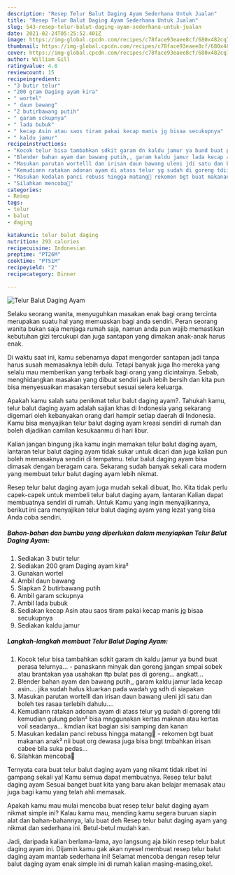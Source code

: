 ```yaml
---
description: "Resep Telur Balut Daging Ayam Sederhana Untuk Jualan"
title: "Resep Telur Balut Daging Ayam Sederhana Untuk Jualan"
slug: 543-resep-telur-balut-daging-ayam-sederhana-untuk-jualan
date: 2021-02-24T05:25:52.401Z
image: https://img-global.cpcdn.com/recipes/c78face93eaee8cf/680x482cq70/telur-balut-daging-ayam-foto-resep-utama.jpg
thumbnail: https://img-global.cpcdn.com/recipes/c78face93eaee8cf/680x482cq70/telur-balut-daging-ayam-foto-resep-utama.jpg
cover: https://img-global.cpcdn.com/recipes/c78face93eaee8cf/680x482cq70/telur-balut-daging-ayam-foto-resep-utama.jpg
author: William Gill
ratingvalue: 4.8
reviewcount: 15
recipeingredient:
- "3 butir telur"
- "200 gram Daging ayam kira"
- " wortel"
- " daun bawang"
- "2 butirbawang putih"
- " garam sckupnya"
- " lada bubuk"
- " kecap Asin atau saos tiram pakai kecap manis jg bisaa secukupnya"
- " kaldu jamur"
recipeinstructions:
- "Kocok telur bisa tambahkan sdkit garam dn kaldu jamur ya bund buat perasa telurnya...  panaskann minyak dan goreng jangan smpai sobek atau brantakan yaa usahakan ttp bulat pas di goreng... angkatt..."
- "Blender bahan ayam dan bawang putih,, garam kaldu jamur lada kecap asin.... jika sudah halus kluarkan pada wadah yg sdh di siapakan"
- "Masukan parutan wortelll dan irisan daun bawang uleni jdi satu dan boleh tes rasaa terlebih dahulu...."
- "Kemudiann ratakan adonan ayam di atass telur yg sudah di goreng tdii kemudian gulung pelan² bisa mnggunakan kertas maknan atau kertas voil seadanya... kmdian ikat bagian sisi samping dan kanan"
- "Masukan kedalan panci rebuss hingga matang🤤 rekomen bgt buat makanan anak² nii buat org dewasa juga bisa bngt tmbahkan irisan cabee bila suka pedas..."
- "Silahkan mencoba🤤"
categories:
- Resep
tags:
- telur
- balut
- daging

katakunci: telur balut daging 
nutrition: 293 calories
recipecuisine: Indonesian
preptime: "PT26M"
cooktime: "PT51M"
recipeyield: "2"
recipecategory: Dinner

---
```



![Telur Balut Daging Ayam](https://img-global.cpcdn.com/recipes/c78face93eaee8cf/680x482cq70/telur-balut-daging-ayam-foto-resep-utama.jpg)

Selaku seorang wanita, menyuguhkan masakan enak bagi orang tercinta merupakan suatu hal yang memuaskan bagi anda sendiri. Peran seorang  wanita bukan saja menjaga rumah saja, namun anda pun wajib memastikan kebutuhan gizi tercukupi dan juga santapan yang dimakan anak-anak harus enak.

Di waktu  saat ini, kamu sebenarnya dapat mengorder santapan jadi tanpa harus susah memasaknya lebih dulu. Tetapi banyak juga lho mereka yang selalu mau memberikan yang terbaik bagi orang yang dicintainya. Sebab, menghidangkan masakan yang dibuat sendiri jauh lebih bersih dan kita pun bisa menyesuaikan masakan tersebut sesuai selera keluarga. 



Apakah kamu salah satu penikmat telur balut daging ayam?. Tahukah kamu, telur balut daging ayam adalah sajian khas di Indonesia yang sekarang digemari oleh kebanyakan orang dari hampir setiap daerah di Indonesia. Kamu bisa menyajikan telur balut daging ayam kreasi sendiri di rumah dan boleh dijadikan camilan kesukaanmu di hari libur.

Kalian jangan bingung jika kamu ingin memakan telur balut daging ayam, lantaran telur balut daging ayam tidak sukar untuk dicari dan juga kalian pun boleh memasaknya sendiri di tempatmu. telur balut daging ayam bisa dimasak dengan beragam cara. Sekarang sudah banyak sekali cara modern yang membuat telur balut daging ayam lebih nikmat.

Resep telur balut daging ayam juga mudah sekali dibuat, lho. Kita tidak perlu capek-capek untuk membeli telur balut daging ayam, lantaran Kalian dapat membuatnya sendiri di rumah. Untuk Kamu yang ingin menyajikannya, berikut ini cara menyajikan telur balut daging ayam yang lezat yang bisa Anda coba sendiri.

<!--inarticleads1-->

##### Bahan-bahan dan bumbu yang diperlukan dalam menyiapkan Telur Balut Daging Ayam:

1. Sediakan 3 butir telur
1. Sediakan 200 gram Daging ayam kira²
1. Gunakan  wortel
1. Ambil  daun bawang
1. Siapkan 2 butirbawang putih
1. Ambil  garam sckupnya
1. Ambil  lada bubuk
1. Sediakan  kecap Asin atau saos tiram pakai kecap manis jg bisaa secukupnya
1. Sediakan  kaldu jamur




<!--inarticleads2-->

##### Langkah-langkah membuat Telur Balut Daging Ayam:

1. Kocok telur bisa tambahkan sdkit garam dn kaldu jamur ya bund buat perasa telurnya...  - panaskann minyak dan goreng jangan smpai sobek atau brantakan yaa usahakan ttp bulat pas di goreng... angkatt...
1. Blender bahan ayam dan bawang putih,, garam kaldu jamur lada kecap asin.... jika sudah halus kluarkan pada wadah yg sdh di siapakan
1. Masukan parutan wortelll dan irisan daun bawang uleni jdi satu dan boleh tes rasaa terlebih dahulu....
1. Kemudiann ratakan adonan ayam di atass telur yg sudah di goreng tdii kemudian gulung pelan² bisa mnggunakan kertas maknan atau kertas voil seadanya... kmdian ikat bagian sisi samping dan kanan
1. Masukan kedalan panci rebuss hingga matang🤤 - rekomen bgt buat makanan anak² nii buat org dewasa juga bisa bngt tmbahkan irisan cabee bila suka pedas...
1. Silahkan mencoba🤤




Ternyata cara buat telur balut daging ayam yang nikamt tidak ribet ini gampang sekali ya! Kamu semua dapat membuatnya. Resep telur balut daging ayam Sesuai banget buat kita yang baru akan belajar memasak atau juga bagi kamu yang telah ahli memasak.

Apakah kamu mau mulai mencoba buat resep telur balut daging ayam nikmat simple ini? Kalau kamu mau, mending kamu segera buruan siapin alat dan bahan-bahannya, lalu buat deh Resep telur balut daging ayam yang nikmat dan sederhana ini. Betul-betul mudah kan. 

Jadi, daripada kalian berlama-lama, ayo langsung aja bikin resep telur balut daging ayam ini. Dijamin kamu gak akan nyesel membuat resep telur balut daging ayam mantab sederhana ini! Selamat mencoba dengan resep telur balut daging ayam enak simple ini di rumah kalian masing-masing,oke!.

